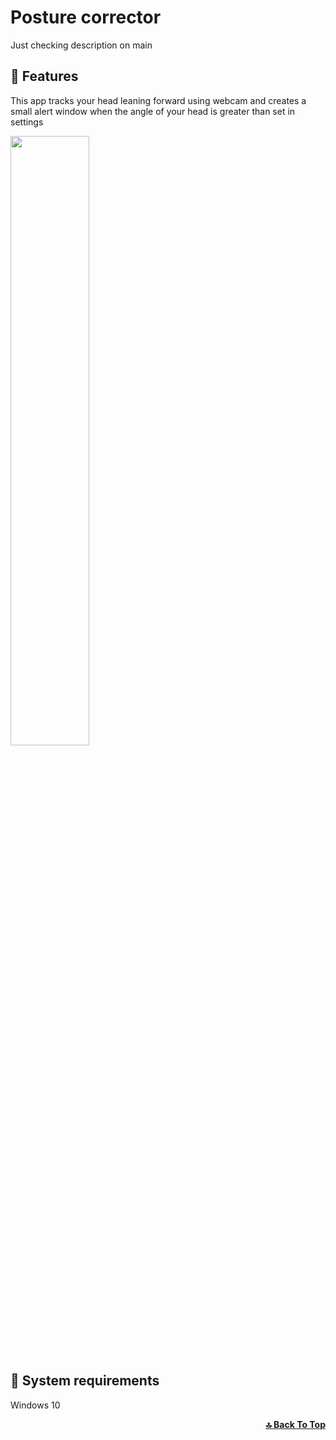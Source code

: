 # Posture corrector
Just checking description on main


## 🔷 Features

This app tracks your head leaning forward using webcam and creates a small alert window when the angle of your head is greater than set in settings

<img src="https://user-images.githubusercontent.com/110741053/231133481-7eed2bb6-f48e-461f-a611-33877847f09f.png" width=50% >

## 🔷 System requirements
Windows 10  
<div align="right">
  <b><a href="#Posture-corrector">🔝 Back To Top</a></b>
</div>
